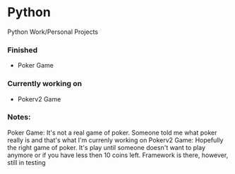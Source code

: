 # Python
Python Work/Personal Projects

<h3>Finished</h3>
<ul>
  <li>Poker Game</li>
</ul>
<h3>Currently working on</h3>
<ul>
  <li>Pokerv2 Game </li>
</ul>

<h3>Notes:</h3>
Poker Game:
</n> It's not a real game of poker. Someone told me what poker really is and that's what I'm currenly working on
</n> Pokerv2 Game:
</n> Hopefully the right game of poker. It's play until someone doesn't want to play anymore or if you have less then 10 coins left. Framework is there, however, still in testing
